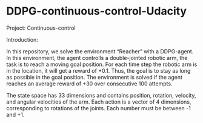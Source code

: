 # DDPG-continuous-control-Udacity

Project: Continuous-control

Introduction:

In this repository, we solve the environment “Reacher” with a DDPG-agent. In this environment, the agent controlls a double-jointed robotic arm, the task is to reach a moving goal position. For each time step the robotic arm is in the location, it will get a reward of +0.1.
Thus, the goal is to stay as long as possible in the goal position. The environment is solved if the agent reaches an average reward of +30 over consecutive 100 attempts.

The state space has 33 dimensions and contains position, rotation, velocity, and angular velocities of the arm. Each action is a vector of 4 dimensions, corresponding to rotations of the joints. Each number must be between -1 and +1.

